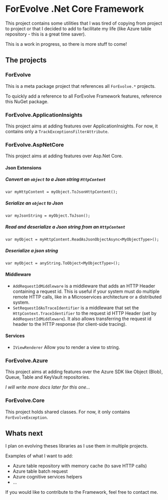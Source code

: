 # ForEvolve .Net Core Framework

This project contains some utilities that I was tired of copying from project to project or that I decided to add to facilitate my life (like Azure table repository - this is a great time saver).

This is a work in progress, so there is more stuff to come!

## The projects
### ForEvolve
This is a meta package project that references all `ForEvolve.*` projects.

To quickly add a reference to all ForEvolve Framework features, reference this NuGet package.

### ForEvolve.ApplicationInsights
This project aims at adding features over ApplicationInsights.
For now, it contains only a `TrackExceptionsFilterAttribute`.

### ForEvolve.AspNetCore
This project aims at adding features over Asp.Net Core.

#### Json Extensions
##### Convert an `object` to a Json string `HttpContent`
```CSharp
var myHttpContent = myObject.ToJsonHttpContent();
```

##### Serialize an `object` to Json
```CSharp
var myJsonString = myObject.ToJson();
```

##### Read and deserialize a Json string from an `HttpContent`
```CSharp
var myObject = myHttpContent.ReadAsJsonObjectAsync<MyObjectType>();
```

##### Deserialize a json string
```CSharp
var myObject = anyString.ToObject<MyObjectType>();
```

#### Middleware
* `AddRequestIdMiddleware` is a middleware that adds an HTTP Header containing a request id. This is useful if your system must do multiple remote HTTP calls, like in a Microservices architecture or a distributed system.
* `SetRequestIdAsTraceIdentifier` is a middleware that set the `HttpContext.TraceIdentifier` to the request id HTTP Header (set by `AddRequestIdMiddleware`). It also allows transferring the request id header to the HTTP response (for client-side tracing).

#### Services
* `IViewRenderer` Allow you to render a view to string.

### ForEvolve.Azure
This project aims at adding features over the Azure SDK like Object (Blob), Queue, Table and KeyVault repositories.

*I will write more docs later for this one...*

### ForEvolve.Core
This project holds shared classes. For now, it only contains `ForEvolveException`.

## Whats next
I plan on evolving theses libraries as I use them in multiple projects.

Examples of what I want to add:

* Azure table repository with memory cache (to save HTTP calls)
* Azure table batch request
* Azure cognitive services helpers
* ...

If you would like to contribute to the Framework, feel free to contact me.
